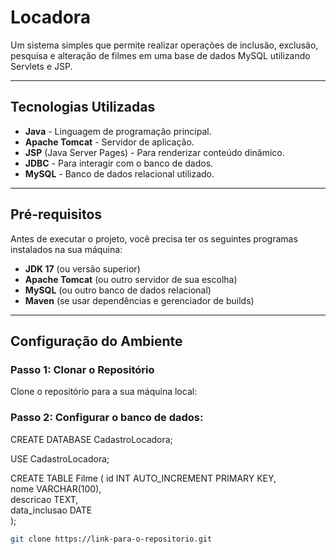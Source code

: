 # Locadora

Um sistema simples que permite realizar operações de inclusão, exclusão, pesquisa e alteração de filmes em uma base de dados MySQL utilizando Servlets e JSP.

---

## Tecnologias Utilizadas

- **Java** - Linguagem de programação principal.
- **Apache Tomcat** - Servidor de aplicação.
- **JSP** (Java Server Pages) - Para renderizar conteúdo dinâmico.
- **JDBC** - Para interagir com o banco de dados.
- **MySQL** - Banco de dados relacional utilizado.

---

## Pré-requisitos

Antes de executar o projeto, você precisa ter os seguintes programas instalados na sua máquina:

- **JDK 17** (ou versão superior)
- **Apache Tomcat** (ou outro servidor de sua escolha)
- **MySQL** (ou outro banco de dados relacional)
- **Maven** (se usar dependências e gerenciador de builds)

---

## Configuração do Ambiente

### Passo 1: Clonar o Repositório

Clone o repositório para a sua máquina local:



### Passo 2: Configurar o banco de dados:

CREATE DATABASE CadastroLocadora;


USE CadastroLocadora;

	
CREATE TABLE Filme (
    id INT AUTO_INCREMENT PRIMARY KEY,       
    nome VARCHAR(100),              
    descricao TEXT,                          
    data_inclusao DATE             
);


```bash
git clone https://link-para-o-repositorio.git
